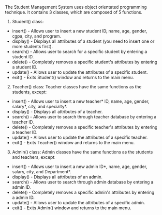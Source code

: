 The Student Management System uses object orientated programming technique. It contains 3 classes, which are composed of 5 functions.

1. Student() class:
- insert() - Allows user to insert a new student ID, name, age, gender, cgpa, city, and program.
- display() - Displays all attributes of a student (you need to insert one or more students first).
- search() - Allows user to search for a specific student by entering a student ID.  
- delete() - Completely removes a specific student's attributes by entering a student ID.
- update() - Allows user to update the attributes of a specific student.
- exit() - Exits Student() window and returns to the main menu.
  
2. Teacher() class: 
  Teacher classes have the same functions as the students, except:
- insert() - Allows user to insert a new teacher* ID, name, age, gender, salary*, city, and specialty*.
- display() - Displays all attributes of a teacher.
- search() - Allows user to search through teacher database by entering a teacher ID.
- delete() - Completely removes a specific teacher's attributes by entering a teacher ID.
- update() - Allows user to update the attributes of a specific teacher.
- exit() - Exits Teacher() window and returns to the main menu.
  
3. Admin() class: 
  Admin classes have the same functions as the students and teachers, except:
- insert() - Allows user to insert a new admin ID*, name, age, gender, salary, city, and Department*.
- display() - Displays all attributes of an admin.
- search() - Allows user to search through admin database by entering a admin ID.
- delete() - Completely removes a specific admin's attributes by entering a admin ID.
- update() - Allows user to update the attributes of a specific admin.
- exit() - Exits Admin() window and returns to the main menu.
  

